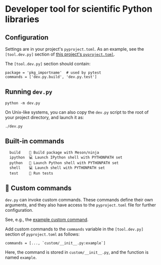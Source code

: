 # Developer tool for scientific Python libraries

## Configuration

Settings are in your project's `pyproject.toml`.
As an example, see the `[tool.dev.py]` section of [this project's `pyproject.toml`](https://github.com/scientific-python/dev.py/blob/main/pyproject.toml).

The `[tool.dev.py]` section should contain:

```
package = 'pkg_importname'  # used by pytest
commands = ['dev.py.build', 'dev.py.test']
```

## Running `dev.py`

```
python -m dev.py
```

On Unix-like systems, you can also copy the `dev.py` script to the root of your project directory, and launch it as:

```
./dev.py
```

## Built-in commands

```
  build    🔧 Build package with Meson/ninja
  ipython  💻 Launch IPython shell with PYTHONPATH set
  python   🐍 Launch Python shell with PYTHONPATH set
  shell    💻 Launch shell with PYTHONPATH set
  test     🔧 Run tests
```

## 🧪 Custom commands

`dev.py` can invoke custom commands. These commands define their own arguments, and they also have access to the `pyproject.toml` file for further configuration.

See, e.g., the [example custom command](https://github.com/scientific-python/dev.py/blob/main/custom/__init__.py).

Add custom commands to the `commands` variable in the `[tool.dev.py]` section of `pyproject.toml` as follows:

```
commands = [..., `custom/__init__.py:example`]
```

Here, the command is stored in `custom/__init__.py`, and the function
is named `example`.
